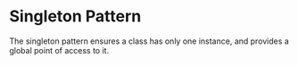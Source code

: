 # Singleton Pattern
The singleton pattern ensures a class has only one instance, 
and provides a global point of access to it.
